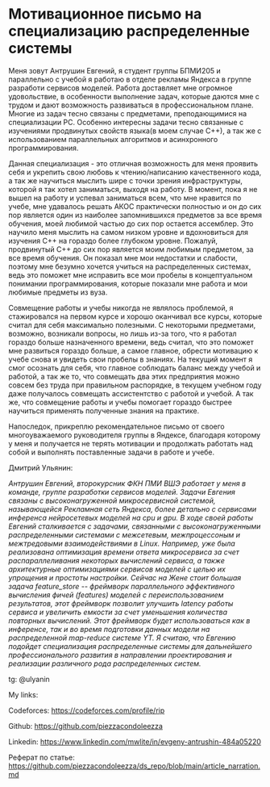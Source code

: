# Мотивационное письмо на специализацию распределенные системы


Меня зовут Антрушин Евгений, я студент группы БПМИ205 и параллельно с учебой я работаю в отделе рекламы Яндекса в группе разработи сервисов моделей. Работа доставляет мне огромное удовольствие, в особенности выполнение задач, которые даются мне с трудом и дают возможность развиваться в профессиональном плане. Многие из задач тесно связаны с предметами, преподающимися на специализации РС. Особенно интересны задачи тесно связанные с изучениями продвинутых свойств языка(в моем случае С++), а так же с использованием параллельных алгоритмов и асинхронного программирования.

Данная специализация - это отличная возможность для меня проявить себя и укрепить свою любовь к чтению/написанию качественного кода, а так же научиться мыслить шире с точки зрения инфраструктуры, которой я так хотел заниматься, выходя на работу. В момент, пока я не вышел на работу и успевал заниматься всем, что мне нравится по учебе, мне удавалось решать АКОС практически полностью и он до сих пор является один из наиболее запомнившихся предметов за все время обучения, моей любимой частью до сих пор остается ассемблер. Это научило меня мыслить на самом низком уровне и вдохновиться для изучения C++ на гораздо более глубоком уровне. Пожалуй, продвинутый С++ до сих пор является моим любимым предметом, за все время обучения. Он показал мне мои недостатки и слабости, поэтому мне безумно хочется учиться на распределенных системах, ведь это поможет мне исправить все мои пробелы в концептуальном понимании программирования, которые показали мне работа и мои любимые предметы из вуза.

Совмещение работы и учебы никогда не являлось проблемой, я стажировался на первом курсе и хорошо оканчивал все курсы, которые считал для себя максимально полезными. С некоторыми предметами, возможно, возникали вопросы, но лишь из-за того, что я работал гораздо больше назначенного времени, ведь считал, что это поможет мне развиться гораздо больше, а самое главное, обрести мотивацию к учебе снова и увидеть свои пробелы в знаниях. На текущий момент я смог осознать для себя, что главное соблюдать баланс между учебой и работой, а так же то, что совмещать два этих предприятия можно совсем без труда при правильном распорядке, в текущем учебном году даже получалось совмещать ассистентство с работой и учебой. А так же, что совмещение работы и учебы помогает гораздо быстрее научиться применять полученные знания на практике.

Напоследок, прикреплю рекомендательное письмо от своего многоуважаемого руководителя группы в Яндексе, благодаря которому у меня и получается не терять мотивации и продолжать работать над собой и выполнять поставленные задачи в работе и учебе.

Дмитрий Ульянин:

*Антрушин Евгений, второкурсник ФКН ПМИ ВШЭ работает у меня в команде, группе разработки сервисов моделей. Задачи Евгения связаны с высоконагруженной микросервисной системой, называющейся Рекламная сеть Яндекса, более детально с сервисами инференса нейросетевых моделей на cpu и gpu. В ходе своей работы Евгений сталкивается с задачами, связанными с высоконагруженными распределенными системами с межсетевым, межпроцессоным и межтредовыми взаимодействиями в Linux. Например, уже была реализована оптимизация времени ответа микросервиса за счет распараллеливания некоторых вычислений сервиса, а также архитектурные оптимизациями сервисов моделей с целью их упрощения и простоты настройки. Сейчас на Жене стоит большая задача feature_store -- фреймворк параллельного эффективного вычисления фичей (features) моделей с переиспользованием результатов, этот фреймворк позволит улучшить latency работы сервиса и увеличить емкости за счет уменьшения количества повторных вычислений. Этот фреймворк будет использоваться как в инференсе, так и во время подготовки данных модели на распределенной map-reduce системе YT.
Я считаю, что Евгению подойдет специализация распределенные системы для дальнейшего профессионального развития в направлении проектирования и реализации различного рода распределенных систем.* 

tg: @ulyanin

My links:

Codeforces: https://codeforces.com/profile/rip

Github: https://github.com/piezzacondoleezza

Linkedin: https://www.linkedin.com/mwlite/in/evgeny-antrushin-484a05220

Реферат по статье: https://github.com/piezzacondoleezza/ds_repo/blob/main/article_narration.md
